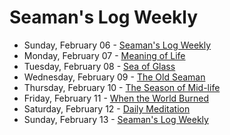 # Seaman's Log Weekly

* Sunday, February 06 - [Seaman's Log Weekly](02-06)
* Monday, February 07 - [Meaning of Life](02-07)
* Tuesday, February 08 - [Sea of Glass](02-08)
* Wednesday, February 09 - [The Old Seaman](02-09)
* Thursday, February 10 - [The Season of Mid-life](02-10)
* Friday, February 11 - [When the World Burned](02-11)
* Saturday, February 12 - [Daily Meditation](02-12)
* Sunday, February 13 - [Seaman's Log Weekly](02-13)
